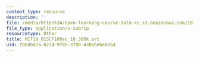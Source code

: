 ```yaml
---
content_type: resource
description: ''
file: /media/https%3A/open-learning-course-data-rc.s3.amazonaws.com/18-01sc-single-variable-calculus-fall-2010/f08dbd7a02749f853f8043b6b8beda54_MIT18_01SCF10Rec_18_300k.srt
file_type: application/x-subrip
resourcetype: Other
title: MIT18_01SCF10Rec_18_300k.srt
uid: f08dbd7a-0274-9f85-3f80-43b6b8beda54
---
```

